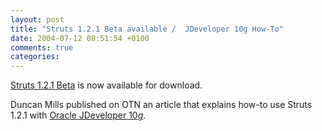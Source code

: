 ```yaml
---
layout: post
title: "Struts 1.2.1 Beta available /  JDeveloper 10g How-To"
date: 2004-07-12 08:51:54 +0100
comments: true
categories:
---
```


[Struts 1.2.1 Beta](http://struts.apache.org/announce.html) is now available for download.

Duncan Mills published on OTN an article that explains how-to use Struts 1.2.1 with [Oracle JDeveloper 10*g*](http://otn.oracle.com/products/jdev/tips/mills/struts1_2_1.html).
